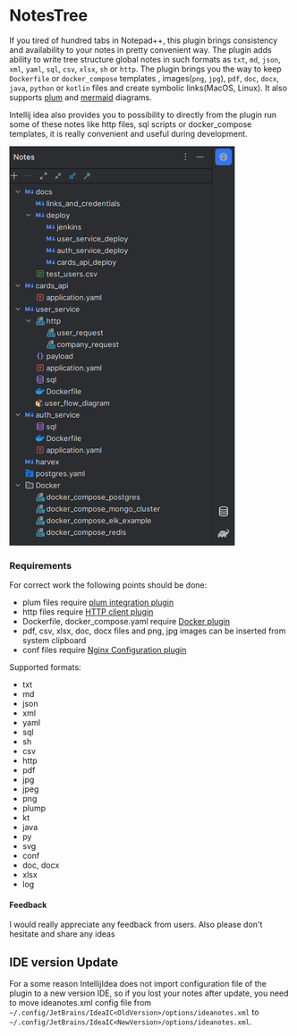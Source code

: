 # NotesTree
If you tired of hundred tabs in Notepad++, this plugin brings consistency and availability to your notes in pretty convenient way.
The plugin adds ability to write tree structure global notes in such formats as `txt`, `md`, `json`, `xml`, `yaml`, `sql`, `csv`, `xlsx`, `sh` or `http`.
The plugin brings you the way to keep `Dockerfile` or `docker_compose` templates , images(`png`, `jpg`), `pdf`, `doc`, `docx`, `java`, `python` or `kotlin` files and create symbolic links(MacOS, Linux).
It also supports [plum](https://plantuml.com/en/) and [mermaid](https://mermaid-js.github.io/mermaid/#/)
 diagrams.

Intellij idea also provides you to possibility to directly from the plugin run some of these notes like http files,
sql scripts or docker_compose templates, it is really convenient and useful during development.

![img](https://github.com/epm-dev-priporov/idea-notes/blob/master/src/main/resources/img1.2.8.png?raw=true)

### Requirements

For correct work the following points should be done:

* plum files require [plum integration plugin](https://plugins.jetbrains.com/plugin/7017-plantuml-integration)
* http files require [HTTP client plugin](https://plugins.jetbrains.com/plugin/13121-http-client)
* Dockerfile, docker_compose.yaml require [Docker plugin](https://www.jetbrains.com/help/idea/docker.html)
* pdf, csv, xlsx, doc, docx files and png, jpg images can be inserted from system clipboard
* conf files require [Nginx Configuration plugin](https://plugins.jetbrains.com/plugin/15461-nginx-configuration)

Supported formats:
* txt
* md
* json
* xml
* yaml
* sql
* sh
* csv
* http
* pdf
* jpg
* jpeg
* png
* plump
* kt
* java
* py
* svg
* conf
* doc, docx
* xlsx
* log

#### Feedback
I would really appreciate any feedback from users. Also please don't hesitate and share any ideas

## IDE version Update

For a some reason IntellijIdea does not import configuration file of the plugin to a new version IDE, so if you lost your 
notes after update, you need to move ideanotes.xml config file from
`~/.config/JetBrains/IdeaIC<OldVersion>/options/ideanotes.xml` to `~/.config/JetBrains/IdeaIC<NewVersion>/options/ideanotes.xml`. 
